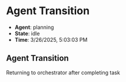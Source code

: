 # Agent Transition

- **Agent**: planning
- **State**: idle
- **Time**: 3/26/2025, 5:03:03 PM

## Agent Transition

Returning to orchestrator after completing task

